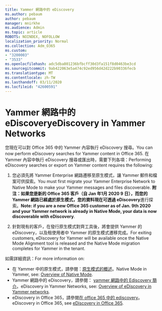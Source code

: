 ```yaml
---
title: Yammer 網路中的 eDiscovery
ms.author: pebaum
author: pebaum
manager: mnirkhe
ms.audience: Admin
ms.topic: article
ROBOTS: NOINDEX, NOFOLLOW
localization_priority: Normal
ms.collection: Adm_O365
ms.custom:
- "3200003"
- "3533"
ms.openlocfilehash: adc5dba801236bfbcff30d3fa151f8d0463be3cd
ms.sourcegitcommit: 9ab422063e5a474c92ed956d42d222b90336fecb
ms.translationtype: MT
ms.contentlocale: zh-TW
ms.lasthandoff: 03/11/2020
ms.locfileid: "42600591"
---
```

# <a name="ediscovery-in-yammer-networks"></a><span data-ttu-id="8ac6c-102">Yammer 網路中的 eDiscovery</span><span class="sxs-lookup"><span data-stu-id="8ac6c-102">eDiscovery in Yammer Networks</span></span>

<span data-ttu-id="8ac6c-103">您現在可以對 Office 365 中的 Yammer 內容執行 eDiscovery 搜尋。</span><span class="sxs-lookup"><span data-stu-id="8ac6c-103">You can now perform eDiscovery searches for Yammer content in Office 365.</span></span>  <span data-ttu-id="8ac6c-104">在 Yammer 內容中執行 eDiscovery 搜尋或匯出時，需要下列各項：</span><span class="sxs-lookup"><span data-stu-id="8ac6c-104">Performing eDiscovery searches or export on Yammer content requires the following:</span></span>

1. <span data-ttu-id="8ac6c-105">您必須先將 Yammer Enterprise 網路遷移至原生模式，讓 Yammer 郵件和檔案可供探索。</span><span class="sxs-lookup"><span data-stu-id="8ac6c-105">You must first migrate your Yammer Enterprise Network to Native Mode to make your Yammer messages and files discoverable.</span></span> <span data-ttu-id="8ac6c-106">**附注：如果您是新的 Office 365 客戶（自 Jan 年1月 2020 9 日），而您的 Yammer 網路已經處於原生模式，您的資料現在可透過 eDiscovery**進行探索。</span><span class="sxs-lookup"><span data-stu-id="8ac6c-106">**Note: if you are a new Office 365 customer as of Jan. 9th 2020 and your Yammer network is already in Native Mode, your data is now discoverable with eDiscovery**.</span></span>

2. <span data-ttu-id="8ac6c-107">針對現有的客戶，在發行原生模式對齊工具後，將會提供 Yammer 的 eDiscovery，以及租使用者中 Yammer 的原生模式遷移完成。</span><span class="sxs-lookup"><span data-stu-id="8ac6c-107">For exiting customers, eDiscovery for Yammer will be available once the Native Mode Alignment tool is released and the Native Mode migration completes for Yammer in the tenant.</span></span>

<span data-ttu-id="8ac6c-108">如需詳細資訊：</span><span class="sxs-lookup"><span data-stu-id="8ac6c-108">For more information on:</span></span>

- <span data-ttu-id="8ac6c-109">在 Yammer 中的原生模式，請參閱：[原生模式的概述](https://docs.microsoft.com/yammer/configure-your-yammer-network/overview-native-mode)。</span><span class="sxs-lookup"><span data-stu-id="8ac6c-109">Native Mode in Yammer, see: [Overview of Native Mode](https://docs.microsoft.com/yammer/configure-your-yammer-network/overview-native-mode).</span></span>
- <span data-ttu-id="8ac6c-110">Yammer 網路中的 eDiscovery，請參閱： [yammer 網路中的 Ediscovery 簡介](https://docs.microsoft.com/yammer/manage-security-and-compliance/overview-of-ediscovery)。</span><span class="sxs-lookup"><span data-stu-id="8ac6c-110">eDiscovery in Yammer Networks, see: [Overview of eDiscovery in Yammer networks](https://docs.microsoft.com/yammer/manage-security-and-compliance/overview-of-ediscovery).</span></span>
- <span data-ttu-id="8ac6c-111">eDiscovery in Office 365，請參閱[在 office 365 中的 ediscovery](https://docs.microsoft.com/microsoft-365/compliance/ediscovery)。</span><span class="sxs-lookup"><span data-stu-id="8ac6c-111">eDiscovery in Office 365, see [eDiscovery in Office 365](https://docs.microsoft.com/microsoft-365/compliance/ediscovery).</span></span>
